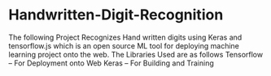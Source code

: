 # Handwritten-Digit-Recognition
The following Project Recognizes Hand written digits using Keras and tensorflow.js which is an open source ML tool for deploying machine learning project onto the web. The Libraries Used are as follows Tensorflow – For Deployment onto Web Keras – For Building and Training
